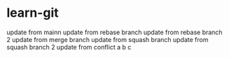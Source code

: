 # learn-git

update from mainn
update from rebase branch
update from rebase branch 2
update from merge branch
update from squash branch
update from squash branch 2
update from conflict
a
b
c
